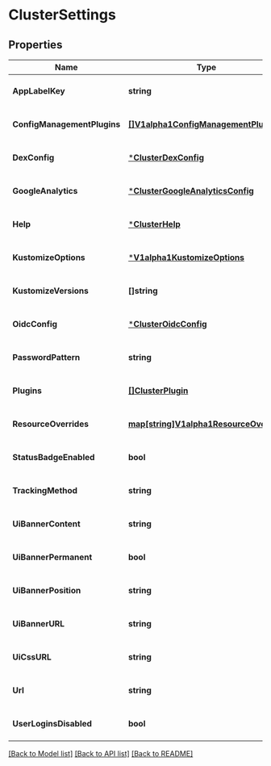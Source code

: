 # ClusterSettings

## Properties
Name | Type | Description | Notes
------------ | ------------- | ------------- | -------------
**AppLabelKey** | **string** |  | [optional] [default to null]
**ConfigManagementPlugins** | [**[]V1alpha1ConfigManagementPlugin**](v1alpha1ConfigManagementPlugin.md) |  | [optional] [default to null]
**DexConfig** | [***ClusterDexConfig**](clusterDexConfig.md) |  | [optional] [default to null]
**GoogleAnalytics** | [***ClusterGoogleAnalyticsConfig**](clusterGoogleAnalyticsConfig.md) |  | [optional] [default to null]
**Help** | [***ClusterHelp**](clusterHelp.md) |  | [optional] [default to null]
**KustomizeOptions** | [***V1alpha1KustomizeOptions**](v1alpha1KustomizeOptions.md) |  | [optional] [default to null]
**KustomizeVersions** | **[]string** |  | [optional] [default to null]
**OidcConfig** | [***ClusterOidcConfig**](clusterOIDCConfig.md) |  | [optional] [default to null]
**PasswordPattern** | **string** |  | [optional] [default to null]
**Plugins** | [**[]ClusterPlugin**](clusterPlugin.md) |  | [optional] [default to null]
**ResourceOverrides** | [**map[string]V1alpha1ResourceOverride**](v1alpha1ResourceOverride.md) |  | [optional] [default to null]
**StatusBadgeEnabled** | **bool** |  | [optional] [default to null]
**TrackingMethod** | **string** |  | [optional] [default to null]
**UiBannerContent** | **string** |  | [optional] [default to null]
**UiBannerPermanent** | **bool** |  | [optional] [default to null]
**UiBannerPosition** | **string** |  | [optional] [default to null]
**UiBannerURL** | **string** |  | [optional] [default to null]
**UiCssURL** | **string** |  | [optional] [default to null]
**Url** | **string** |  | [optional] [default to null]
**UserLoginsDisabled** | **bool** |  | [optional] [default to null]

[[Back to Model list]](../README.md#documentation-for-models) [[Back to API list]](../README.md#documentation-for-api-endpoints) [[Back to README]](../README.md)


